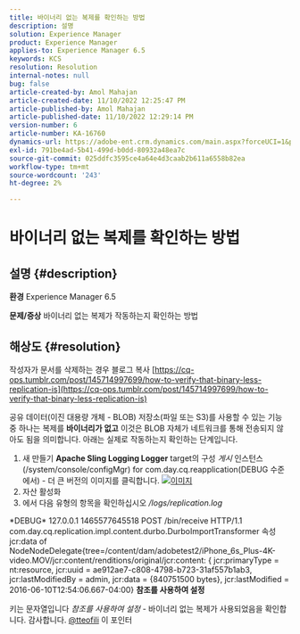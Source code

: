 ```yaml
---
title: 바이너리 없는 복제를 확인하는 방법
description: 설명
solution: Experience Manager
product: Experience Manager
applies-to: Experience Manager 6.5
keywords: KCS
resolution: Resolution
internal-notes: null
bug: false
article-created-by: Amol Mahajan
article-created-date: 11/10/2022 12:25:47 PM
article-published-by: Amol Mahajan
article-published-date: 11/10/2022 12:29:14 PM
version-number: 6
article-number: KA-16760
dynamics-url: https://adobe-ent.crm.dynamics.com/main.aspx?forceUCI=1&pagetype=entityrecord&etn=knowledgearticle&id=2ab840c8-f260-ed11-9561-6045bd006268
exl-id: 791be4ad-5b41-499d-b0dd-80932a48ea7c
source-git-commit: 025ddfc3595ce4a64e4d3caab2b611a6558b82ea
workflow-type: tm+mt
source-wordcount: '243'
ht-degree: 2%

---
```


# 바이너리 없는 복제를 확인하는 방법

## 설명 {#description}

<b>환경</b>
Experience Manager 6.5


<b>문제/증상</b>
바이너리 없는 복제가 작동하는지 확인하는 방법


## 해상도 {#resolution}


작성자가 문서를 삭제하는 경우 블로그 복사 [https://cq-ops.tumblr.com/post/145714997699/how-to-verify-that-binary-less-replication-is](https://cq-ops.tumblr.com/post/145714997699/how-to-verify-that-binary-less-replication-is)

공유 데이터(이진 대용량 개체 - BLOB) 저장소(파일 또는 S3)를 사용할 수 있는 기능 중 하나는 복제를 <b>바이너리가 없고</b> 이것은 BLOB 자체가 네트워크를 통해 전송되지 않아도 됨을 의미합니다. 아래는 실제로 작동하는지 확인하는 단계입니다.



1. 새 만들기 <b>Apache Sling Logging Logger</b> target의 구성 *게시* 인스턴스(/system/console/configMgr) for com.day.cq.reapplication(DEBUG 수준에서) - 더 큰 버전의 이미지를 클릭합니다. [![이미지](https://64.media.tumblr.com/7399cc8fc96a1bb17456e9aff2af2999/tumblr_inline_p9j3kgHl8K1r414c2_500.png)](https://href.li/?http://jayan.kandathil.ca/CQ-OPS/aem62/LoggingLogger-Replication.png)
2. 자산 활성화
3. 에서 다음 유형의 항목을 확인하십시오 */logs/replication.log*


\*DEBUG\* 127.0.0.1 1465577645518 POST /bin/receive HTTP/1.1 com.day.cq.replication.impl.content.durbo.DurboImportTransformer 속성 jcr:data of NodeNodeDelegate{tree=/content/dam/adobetest2/iPhone_6s_Plus-4K-video.MOV/jcr:content/renditions/original/jcr:content: { jcr:primaryType = nt:resource, jcr:uuid = ae912ae7-c808-4798-b723-31af557b1ab3, jcr:lastModifiedBy = admin, jcr:data = {840751500 bytes}, jcr:lastModified = 2016-06-10T12:54:06.667-04:00} <b>참조를 사용하여 설정</b>

키는 문자열입니다 *참조를 사용하여 설정* - 바이너리 없는 복제가 사용되었음을 확인합니다. 감사합니다. [@tteofili](https://twitter.com/tteofili) 이 포인터
